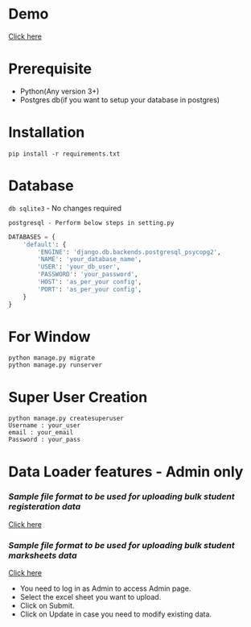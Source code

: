 # Demo
[Click here](https://github.com/IlmanAhmad/University_Website_Project/blob/main/demo.md "Demo")

# Prerequisite
- Python(Any version 3+)
- Postgres db(if you want to setup your database in postgres)


# Installation

`pip install -r requirements.txt`

# Database
`db sqlite3` - No changes required

`postgresql - Perform below steps in setting.py`

```python
DATABASES = {
    'default': {
        'ENGINE': 'django.db.backends.postgresql_psycopg2',
        'NAME': 'your_database_name',
        'USER': 'your_db_user',
        'PASSWORD': 'your_password',
        'HOST': 'as_per_your config',
        'PORT': 'as_per_your config',
    }
}
```

# For Window
```shell script
python manage.py migrate
python manage.py runserver
```

# Super User Creation
```shell script
python manage.py createsuperuser
Username : your_user
email : your_email
Password : your_pass
```

# Data Loader features - Admin only

### *Sample file format to be used for uploading bulk student registeration data*
[Click here](https://github.com/IlmanAhmad/University_Website_Project/blob/main/studentdata.xlsx "Student_Data")

### *Sample file format to be used for uploading bulk student marksheets data*
[Click here](https://github.com/IlmanAhmad/University_Website_Project/blob/main/marks.xlsx "Student_Data")

- You need to log in as Admin to access Admin page.
- Select the excel sheet you want to upload.
- Click on Submit.
- Click on Update in case you need to modify existing data.
